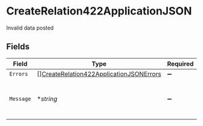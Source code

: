 # CreateRelation422ApplicationJSON

Invalid data posted


## Fields

| Field                                                                                                         | Type                                                                                                          | Required                                                                                                      | Description                                                                                                   | Example                                                                                                       |
| ------------------------------------------------------------------------------------------------------------- | ------------------------------------------------------------------------------------------------------------- | ------------------------------------------------------------------------------------------------------------- | ------------------------------------------------------------------------------------------------------------- | ------------------------------------------------------------------------------------------------------------- |
| `Errors`                                                                                                      | [][CreateRelation422ApplicationJSONErrors](../../models/operations/createrelation422applicationjsonerrors.md) | :heavy_minus_sign:                                                                                            | N/A                                                                                                           |                                                                                                               |
| `Message`                                                                                                     | **string*                                                                                                     | :heavy_minus_sign:                                                                                            | N/A                                                                                                           | The given data was invalid.                                                                                   |